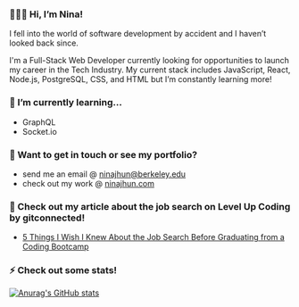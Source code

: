 

<!--
**ninajhun/ninajhun** is a ✨ _special_ ✨ repository because its `README.md` (this file) appears on your GitHub profile.

Here are some ideas to get you started:

- 🔭 I’m currently working on ...
- 🌱 I’m currently learning ...
- 👯 I’m looking to collaborate on ...
- 🤔 I’m looking for help with ...
- 💬 Ask me about ...
- How to reach me: ...
- 😄 Pronouns: ...
- ⚡ Fun fact: ...
-->

### 👩🏽‍💻 Hi, I’m Nina!
I fell into the world of software development by accident and I haven’t looked back since. 

I'm a Full-Stack Web Developer currently looking for opportunities to launch my career in the Tech Industry. My current stack includes JavaScript, React, Node.js, PostgreSQL, CSS, and HTML but I’m constantly learning more! 

### 🌱  I’m currently learning...
- GraphQL
- Socket.io

### 🚀 Want to get in touch or see my portfolio?
- send me an email @ <ninajhun@berkeley.edu>
- check out my work @ [ninajhun.com](https://ninajhun.com)

### 📖 Check out my article about the job search on Level Up Coding by gitconnected! 
- [5 Things I Wish I Knew About the Job Search Before Graduating from a Coding Bootcamp](https://levelup.gitconnected.com/5-things-i-wish-i-knew-about-the-job-search-before-graduating-from-a-coding-bootcamp-a39fe967c636)

### ⚡️ Check out some stats! 
[![Anurag's GitHub stats](https://github-readme-stats.vercel.app/api?username=ninajhun&&count_private=true&hide=stars,issues,contribs&theme=vue)](https://github.com/anuraghazra/github-readme-stats)


